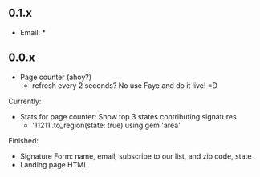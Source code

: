 ## 0.1.x
  - Email:
    *



## 0.0.x


  - Page counter (ahoy?)
    - refresh every 2 seconds?  No use Faye and do it live!  =D


Currently:

  - Stats for page counter:  Show top 3 states contributing signatures
    * '11211'.to_region(state: true) using gem 'area'

Finished:

  - Signature Form: name, email, subscribe to our list, and zip code, state
  - Landing page HTML
